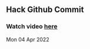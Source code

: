 
 ## Hack Github Commit 
 ### Watch video <a href="https://www.youtube.com">here</a> 
 Mon 04 Apr 2022 
